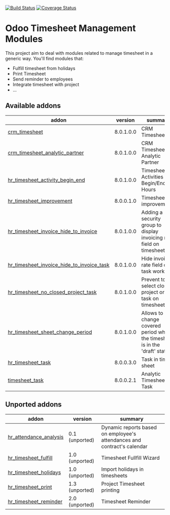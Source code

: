 [![Build Status](https://travis-ci.org/OCA/hr-timesheet.svg?branch=8.0)](https://travis-ci.org/OCA/hr-timesheet)
[![Coverage Status](https://coveralls.io/repos/OCA/hr-timesheet/badge.png?branch=8.0)](https://coveralls.io/r/OCA/hr-timesheet?branch=8.0)

Odoo Timesheet Management Modules
=================================

This project aim to deal with modules related to manage timesheet in a generic 
way. You'll find modules that:

 - Fulfill timesheet from holidays
 - Print Timesheet
 - Send reminder to employees
 - Integrate timesheet with project
 - ...


[//]: # (addons)
Available addons
----------------
addon | version | summary
--- | --- | ---
[crm_timesheet](crm_timesheet/) | 8.0.1.0.0 | CRM Timesheet
[crm_timesheet_analytic_partner](crm_timesheet_analytic_partner/) | 8.0.1.0.0 | CRM Timesheet Analytic Partner
[hr_timesheet_activity_begin_end](hr_timesheet_activity_begin_end/) | 8.0.1.0.0 | Timesheet Activities - Begin/End Hours
[hr_timesheet_improvement](hr_timesheet_improvement/) | 8.0.0.1.0 | Timesheet improvements
[hr_timesheet_invoice_hide_to_invoice](hr_timesheet_invoice_hide_to_invoice/) | 8.0.1.0.0 | Adding a security group to display invoicing rate field on timesheet line
[hr_timesheet_invoice_hide_to_invoice_task](hr_timesheet_invoice_hide_to_invoice_task/) | 8.0.1.0.0 | Hide invoicing rate field on task work
[hr_timesheet_no_closed_project_task](hr_timesheet_no_closed_project_task/) | 8.0.1.0.0 | Prevent to select closed project or task on timesheet line
[hr_timesheet_sheet_change_period](hr_timesheet_sheet_change_period/) | 8.0.1.0.0 | Allows to change covered period while the timesheet is in the 'draft' state
[hr_timesheet_task](hr_timesheet_task/) | 8.0.0.3.0 | Task in time sheet
[timesheet_task](timesheet_task/) | 8.0.0.2.1 | Analytic Timesheet In Task

Unported addons
---------------
addon | version | summary
--- | --- | ---
[hr_attendance_analysis](hr_attendance_analysis/) | 0.1 (unported) | Dynamic reports based on employee's attendances and contract's calendar
[hr_timesheet_fulfill](hr_timesheet_fulfill/) | 1.0 (unported) | Timesheet Fullfill Wizard
[hr_timesheet_holidays](hr_timesheet_holidays/) | 1.0 (unported) | Import holidays in timesheets
[hr_timesheet_print](hr_timesheet_print/) | 1.3 (unported) | Project Timesheet printing
[hr_timesheet_reminder](hr_timesheet_reminder/) | 2.0 (unported) | Timesheet Reminder

[//]: # (end addons)
